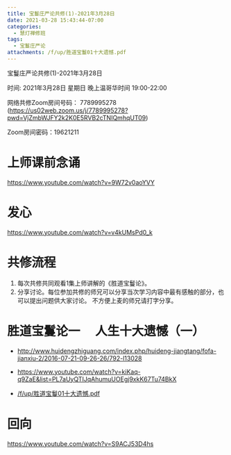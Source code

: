 ```yaml
---
title: 宝鬘庄严论共修(1)-2021年3月28日
date: 2021-03-28 15:43:44-07:00
categories:
  - 慧灯禅修班
tags:
  - 宝鬘庄严论
attachments: /f/up/胜道宝鬘01十大遗憾.pdf
---
```

宝鬘庄严论共修(1)-2021年3月28日 

时间: 2021年3月28日 星期日 晚上温哥华时间 19:00-22:00  

网络共修Zoom房间号码： 7789995278 (<https://us02web.zoom.us/j/7789995278?pwd=VjZmbWJFY2k2K0E5RVB2cTNIQmhqUT09>)

Zoom房间密码：19621211

# 上师课前念诵

<https://www.youtube.com/watch?v=9W72v0aoYVY>

# 发心

<https://www.youtube.com/watch?v=v4kUMsPd0_k>

# 共修流程  

1. 每次共修共同观看1集上师讲解的《胜道宝鬘论》。
2. 分享讨论。每位参加共修的师兄可以分享当次学习内容中最有感触的部分，也可以提出问题供大家讨论。
不方便上麦的师兄请打字分享。

# 胜道宝鬘论一 　人生十大遗憾（一）

- <http://www.huidengzhiguang.com/index.php/huideng-jiangtang/fofa-jianxiu-2/2016-07-21-09-26-26/792-l13028>
- <https://www.youtube.com/watch?v=kiKaq-q9ZaE&list=PL7aUyQTIJqAhumuUOEgj9xkK67Tu74BkX>

- [/f/up/胜道宝鬘01十大遗憾.pdf](http://huidengchanxiu.net/hdv/f/up/胜道宝鬘01十大遗憾.pdf)

# 回向 

<https://www.youtube.com/watch?v=S9ACJ53D4hs>